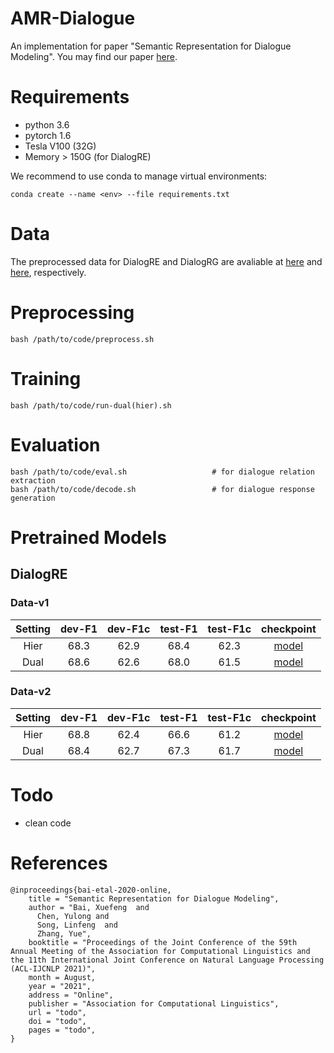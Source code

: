 # AMR-Dialogue
An implementation for paper "Semantic Representation for Dialogue Modeling".
You may find our paper [here](https://arxiv.org/pdf/2105.10188).

# Requirements
+ python 3.6
+ pytorch 1.6
+ Tesla V100 (32G)
+ Memory > 150G (for DialogRE)

We recommend to use conda to manage virtual environments:
```
conda create --name <env> --file requirements.txt
```
# Data 
The preprocessed data for DialogRE and DialogRG are avaliable at [here](https://drive.google.com/drive/folders/1UEzGAmV5b7POtlH8sH-rDA0GfXlwteDE?usp=sharing) and [here](https://drive.google.com/file/d/1BciSzIKqezfcxgI3CBWk4Qg_FPCheFpz/view?usp=sharing), respectively.

# Preprocessing
```
bash /path/to/code/preprocess.sh
```

# Training
```
bash /path/to/code/run-dual(hier).sh
```

# Evaluation
```
bash /path/to/code/eval.sh                   # for dialogue relation extraction
bash /path/to/code/decode.sh                 # for dialogue response generation
```

# Pretrained Models

## DialogRE

### Data-v1

|Setting|  dev-F1  | dev-F1c  | test-F1 | test-F1c | checkpoint | 
|  :----:  | :----:  |:---:|  :----:  | :----:  | :----:  | 
| Hier  | 68.3 | 62.9 | 68.4 | 62.3 | [model](https://drive.google.com/file/d/157EpLDMct6HGzWUH36ZCudzjWCNgxh0F/view?usp=sharing) |
| Dual  | 68.6 | 62.6  | 68.0 | 61.5 | [model](https://drive.google.com/file/d/1eNsAEZXMZPGD-WOPyPGEwsysbMLvzL6X/view?usp=sharing) |


### Data-v2

|Setting|  dev-F1  | dev-F1c  | test-F1 | test-F1c | checkpoint |
|  :----:  | :----:  |:---:|  :----:  | :----:  | :----:  |
| Hier  | 68.8 | 62.4  | 66.6 | 61.2 | [model](https://drive.google.com/file/d/14F0YCfBu10S_JV6-vlXHpjGyNJrMZLQC/view?usp=sharing) |
| Dual  | 68.4 | 62.7  | 67.3 | 61.7 | [model](https://drive.google.com/file/d/1oeosWHIva6IWGFvjEYrcPxoGhd1UZ9Kv/view?usp=sharing) |

# Todo
+ clean code

# References
```
@inproceedings{bai-etal-2020-online,
    title = "Semantic Representation for Dialogue Modeling",
    author = "Bai, Xuefeng  and 
      Chen, Yulong and
      Song, Linfeng  and
      Zhang, Yue",
    booktitle = "Proceedings of the Joint Conference of the 59th Annual Meeting of the Association for Computational Linguistics and the 11th International Joint Conference on Natural Language Processing (ACL-IJCNLP 2021)",
    month = August,
    year = "2021",
    address = "Online",
    publisher = "Association for Computational Linguistics",
    url = "todo",
    doi = "todo",
    pages = "todo",
}
```
